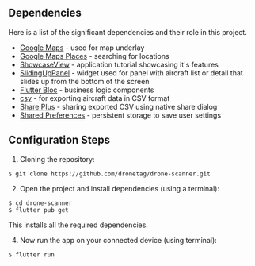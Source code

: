 
## Dependencies

Here is a list of the significant dependencies and their role in this project.
- [Google Maps](https://pub.dev/packages/google_maps_flutter) - used for map underlay
- [Google Maps Places](https://pub.dev/packages/flutter_google_places_hoc081098) - searching for locations
- [ShowcaseView](https://pub.dev/packages/showcaseview) - application tutorial showcasing it's features
- [SlidingUpPanel](https://pub.dev/packages/sliding_up_panel) - widget used for panel with aircraft list or detail that slides up from the bottom of the screen
- [Flutter Bloc](https://pub.dev/packages/flutter_bloc) - business logic components
- [csv](https://pub.dev/packages/csv) - for exporting aircraft data in CSV format
- [Share Plus](https://pub.dev/packages/share_plus) - sharing exported CSV using native share dialog
- [Shared Preferences](https://pub.dev/packages/shared_preferences) - persistent storage to save user settings

## Configuration Steps
1. Cloning the repository:

```
$ git clone https://github.com/dronetag/drone-scanner.git
```

2. Open the project and install dependencies (using a terminal):

```
$ cd drone-scanner
$ flutter pub get
```
This installs all the required dependencies.


4. Now run the app on your connected device (using terminal):

`$ flutter run`
